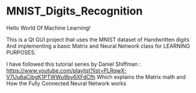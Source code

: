 # MNIST_Digits_Recognition
Hello World Of Machine Learning!

This is a Qt GUI project that uses the MNIST dataset of Handwritten digits And implementing
a basic Matrix and Neural Network class for LEARNING PURPOSES.

I have followed this tutorial series by Daniel Shiffman : https://www.youtube.com/playlist?list=PLRqwX-V7Uu6aCibgK1PTWWu9by6XFdCfh
Which explains the Matrix math and How the Fully Connected Neural Network works

